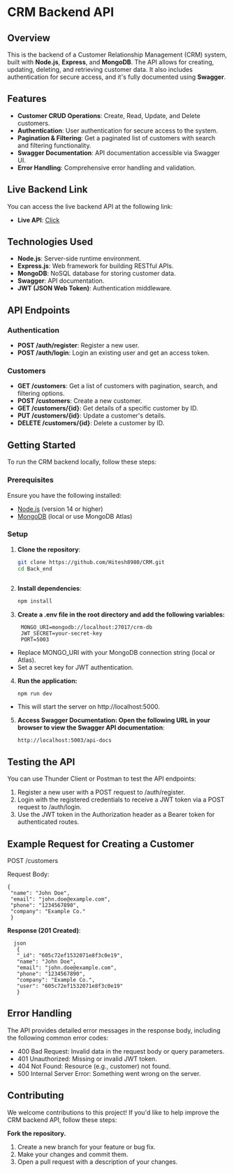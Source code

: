 # CRM Backend API

## Overview

This is the backend of a Customer Relationship Management (CRM) system, built with **Node.js**, **Express**, and **MongoDB**. The API allows for creating, updating, deleting, and retrieving customer data. It also includes authentication for secure access, and it's fully documented using **Swagger**.

## Features

- **Customer CRUD Operations**: Create, Read, Update, and Delete customers.
- **Authentication**: User authentication for secure access to the system.
- **Pagination & Filtering**: Get a paginated list of customers with search and filtering functionality.
- **Swagger Documentation**: API documentation accessible via Swagger UI.
- **Error Handling**: Comprehensive error handling and validation.

## Live Backend Link

You can access the live backend API at the following link:
- **Live API**: [Click](https://crm-w01f.onrender.com/customers/)

## Technologies Used

- **Node.js**: Server-side runtime environment.
- **Express.js**: Web framework for building RESTful APIs.
- **MongoDB**: NoSQL database for storing customer data.
- **Swagger**: API documentation.
- **JWT (JSON Web Token)**: Authentication middleware.

## API Endpoints

### Authentication

- **POST /auth/register**: Register a new user.
- **POST /auth/login**: Login an existing user and get an access token.

### Customers

- **GET /customers**: Get a list of customers with pagination, search, and filtering options.
- **POST /customers**: Create a new customer.
- **GET /customers/{id}**: Get details of a specific customer by ID.
- **PUT /customers/{id}**: Update a customer's details.
- **DELETE /customers/{id}**: Delete a customer by ID.

## Getting Started

To run the CRM backend locally, follow these steps:

### Prerequisites

Ensure you have the following installed:

- [Node.js](https://nodejs.org/) (version 14 or higher)
- [MongoDB](https://www.mongodb.com/) (local or use MongoDB Atlas)

### Setup

1. **Clone the repository**:

   ```bash
   git clone https://github.com/Hitesh8980/CRM.git
   cd Back_end
     
2. **Install dependencies**:
    ```bash
    npm install
3. **Create a .env file in the root directory and add the following variables:**
   ```
    MONGO_URI=mongodb://localhost:27017/crm-db
    JWT_SECRET=your-secret-key
    PORT=5003
- Replace MONGO_URI with your MongoDB connection string (local or Atlas).
- Set a secret key for JWT authentication.
4. **Run the application:**
   ```
   npm run dev
- This will start the server on http://localhost:5000.
  
5. **Access Swagger Documentation: Open the following URL in your browser to view the Swagger API documentation**:
   ```
   http://localhost:5003/api-docs
   
## Testing the API

You can use Thunder Client or Postman to test the API endpoints:

1. Register a new user with a POST request to /auth/register.
2. Login with the registered credentials to receive a JWT token via a POST request to /auth/login.
3. Use the JWT token in the Authorization header as a Bearer token for authenticated routes.

## Example Request for Creating a Customer
POST /customers

Request Body:
    
    
    {
     "name": "John Doe",
     "email": "john.doe@example.com",
     "phone": "1234567890",
     "company": "Example Co."
     }

**Response (201 Created)**:

      json
       {
       "_id": "605c72ef1532071e8f3c0e19",
       "name": "John Doe",
       "email": "john.doe@example.com",
       "phone": "1234567890",
       "company": "Example Co.",
       "user": "605c72ef1532071e8f3c0e19"
       }

## Error Handling

The API provides detailed error messages in the response body, including the following common error codes:

- 400 Bad Request: Invalid data in the request body or query parameters.
- 401 Unauthorized: Missing or invalid JWT token.
- 404 Not Found: Resource (e.g., customer) not found.
- 500 Internal Server Error: Something went wrong on the server.
  
## Contributing

We welcome contributions to this project! If you'd like to help improve the CRM backend API, follow these steps:

**Fork the repository.**

1. Create a new branch for your feature or bug fix.
2. Make your changes and commit them.
3. Open a pull request with a description of your changes. 


     
